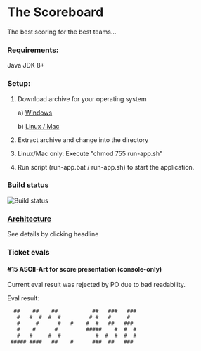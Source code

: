 # The Scoreboard

The best scoring for the best teams...

### Requirements:
Java JDK 8+

### Setup:
1. Download archive for your operating system

    a) [Windows](./windows.zip)  
    
    b) [Linux / Mac](./unix.zip)

3. Extract archive and change into the directory

4. Linux/Mac only: Execute "chmod 755 run-app.sh"  

5. Run script (run-app.bat / run-app.sh) to start the application.


### Build status
![Build status](https://travis-ci.org/jlink-workshop/scoreboard.svg?branch=master)


### [Architecture](./ARCHITECTURE.md)

See details by clicking headline 

### Ticket evals

#### #15 ASCII-Art for score presentation (console-only)

Current eval result was rejected by PO due to bad readability.

Eval result:
```
  ##    ##    ##           ##   ###   ###    
   #   #  #  #  #         # #   #     #      
   #     #      #   #    #  #   ##   ###     
   #    #      #         #####    #  #  #    
   #   #     #  #           #  #  #  #  #    
 ##### ####   ##    #      ###  ##   ###     
```


